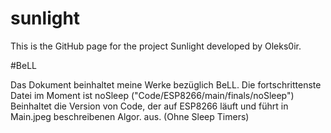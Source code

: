 # sunlight
This is the GitHub page for the project Sunlight developed by Oleks0ir.

#BeLL

Das Dokument beinhaltet meine Werke bezüglich BeLL. 
Die fortschrittenste Datei im Moment ist noSleep ("Code/ESP8266/main/finals/noSleep")
Beinhaltet die Version von Code, der auf ESP8266 läuft und führt in Main.jpeg beschreibenen Algor. aus. (Ohne Sleep Timers)
